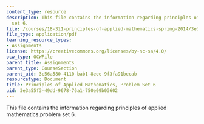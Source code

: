 ```yaml
---
content_type: resource
description: This file contains the information regarding principles of applied mathematics,problem
  set 6.
file: /courses/18-311-principles-of-applied-mathematics-spring-2014/3e3a55f349dd967876a1750e09b03602_MIT18_311S14_ProblemSet6.pdf
file_type: application/pdf
learning_resource_types:
- Assignments
license: https://creativecommons.org/licenses/by-nc-sa/4.0/
ocw_type: OCWFile
parent_title: Assignments
parent_type: CourseSection
parent_uid: 3c56a580-4110-bab1-8eee-9f3fa91becab
resourcetype: Document
title: Principles of Applied Mathematics, Problem Set 6
uid: 3e3a55f3-49dd-9678-76a1-750e09b03602
---
```

This file contains the information regarding principles of applied mathematics,problem set 6.